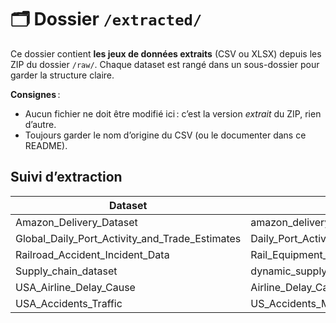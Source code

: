 # 🗂️ Dossier `/extracted/`

Ce dossier contient **les jeux de données extraits** (CSV ou XLSX) depuis les ZIP du dossier `/raw/`. Chaque dataset est rangé dans un sous-dossier pour garder la structure claire.

**Consignes** :
- Aucun fichier ne doit être modifié ici : c’est la version *extrait* du ZIP, rien d’autre.
- Toujours garder le nom d’origine du CSV (ou le documenter dans ce README).

## Suivi d’extraction
| Dataset                                | Fichier extrait                                      | Dossier                                    |
|----------------------------------------|------------------------------------------------------|--------------------------------------------|
| Amazon_Delivery_Dataset                        | amazon_delivery.csv                                  | Amazon_Delivery_Dataset/                   |
| Global_Daily_Port_Activity_and_Trade_Estimates             | Daily_Port_Activity_Data_and_Trade_Estimates.csv     | Global_Daily_Port_Activity_and_Trade_Estimates/ |
| Railroad_Accident_Incident_Data           | Rail_Equipment_Accident_Incident_Data.csv            | Railroad_Accident_Incident_Data/           |
| Supply_chain_dataset            | dynamic_supply_chain_logistics_dataset_with_country.csv | Supply_chain_dataset/                   |
| USA_Airline_Delay_Cause         | Airline_Delay_Cause.csv                              | USA_Airline_Delay_Cause/                   |
| USA_Accidents_Traffic           |  US_Accidents_March23.csv                              | USA_Accidents_Traffic/                   |